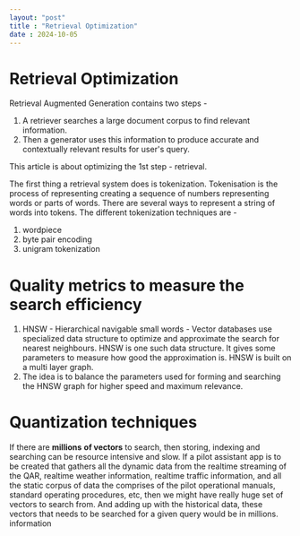 ```yaml
---
layout: "post"
title : "Retrieval Optimization"
date : 2024-10-05
---
```

# Retrieval Optimization

Retrieval Augmented Generation contains two steps - 

1. A retriever searches a large document corpus to find relevant information.
2. Then a generator uses this information to produce accurate and contextually relevant results for user's query.

This article is about optimizing the 1st step - retrieval. 

The first thing a retrieval system does is tokenization. Tokenisation is the process of representing creating a sequence of numbers representing words or parts of words. There are several ways to represent a string of words into tokens. The different tokenization techniques are -

1. wordpiece
2. byte pair encoding
3. unigram tokenization

# Quality metrics to measure the search efficiency

1. HNSW - Hierarchical navigable small words - Vector databases use specialized data structure to optimize and approximate the search for nearest neighbours. HNSW is one such data structure. It gives some parameters to measure how good the approximation is.
   HNSW is built on a multi layer graph.
2. The idea is to balance the parameters used for forming and searching the HNSW graph for higher speed and maximum relevance.

# Quantization techniques

If there are **millions** **of vectors** to search, then storing, indexing and searching can be resource intensive and slow. If a pilot assistant app is to be created that gathers all the dynamic data from the realtime streaming of the QAR, realtime weather information, realtime traffic information, and all the static corpus of data the comprises of the pilot operational manuals, standard operating procedures, etc, then we might have really huge set of vectors to search from. And adding up with the historical data, these vectors that needs to be searched for a given query would be in millions. information 
